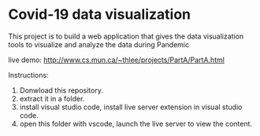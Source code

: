 # Covid-19 data visualization
 This project is to build a web application that gives the data visualization tools to visualize and analyze the data during Pandemic
 
 live demo: http://www.cs.mun.ca/~thlee/projects/PartA/PartA.html
 
 Instructions:
 1. Donwload this repository.
 2. extract it in a folder.
 3. install visual studio code, install live server extension in visual studio code.
 4. open this folder with vscode, launch the live server to view the content.
